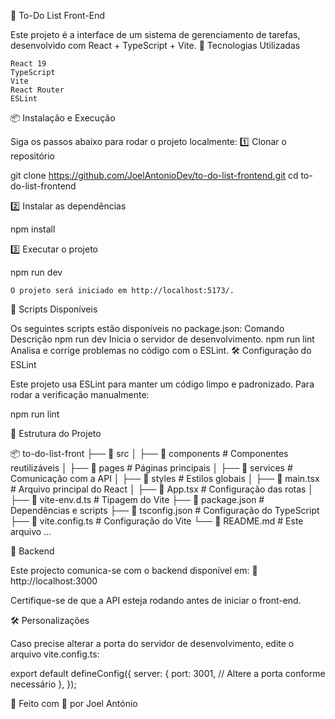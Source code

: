 📌 To-Do List Front-End

Este projeto é a interface de um sistema de gerenciamento de tarefas, desenvolvido com React + TypeScript + Vite.
🚀 Tecnologias Utilizadas

    React 19
    TypeScript
    Vite
    React Router
    ESLint

📦 Instalação e Execução

Siga os passos abaixo para rodar o projeto localmente:
1️⃣ Clonar o repositório

git clone https://github.com/JoelAntonioDev/to-do-list-frontend.git
cd to-do-list-frontend

2️⃣ Instalar as dependências

npm install

3️⃣ Executar o projeto

npm run dev

    O projeto será iniciado em http://localhost:5173/.

📜 Scripts Disponíveis

Os seguintes scripts estão disponíveis no package.json:
Comando	Descrição
npm run dev	Inicia o servidor de desenvolvimento.
npm run lint	Analisa e corrige problemas no código com o ESLint.
🛠️ Configuração do ESLint

Este projeto usa ESLint para manter um código limpo e padronizado.
Para rodar a verificação manualmente:

npm run lint

📝 Estrutura do Projeto

📦 to-do-list-front
├── 📂 src
│   ├── 📂 components  # Componentes reutilizáveis
│   ├── 📂 pages       # Páginas principais
│   ├── 📂 services    # Comunicação com a API
│   ├── 📂 styles      # Estilos globais
│   ├── 📜 main.tsx    # Arquivo principal do React
│   ├── 📜 App.tsx     # Configuração das rotas
│   ├── 📜 vite-env.d.ts  # Tipagem do Vite
├── 📜 package.json    # Dependências e scripts
├── 📜 tsconfig.json   # Configuração do TypeScript
├── 📜 vite.config.ts  # Configuração do Vite
└── 📜 README.md       # Este arquivo
...


🔗 Backend

Este projecto comunica-se com o backend disponível em:
🔗 http://localhost:3000

Certifique-se de que a API esteja rodando antes de iniciar o front-end.

🛠️ Personalizações

Caso precise alterar a porta do servidor de desenvolvimento, edite o arquivo vite.config.ts:

export default defineConfig({
  server: {
    port: 3001, // Altere a porta conforme necessário
  },
});


📌 Feito com 💙 por Joel António